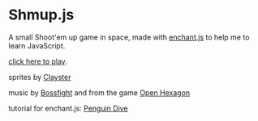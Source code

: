 Shmup.js
========

A small Shoot'em up game in space, made with [enchant.js](http://enchantjs.com/) to help me to learn JavaScript.

[click here to play](http://corentin-r.github.io/shmup.js-master/index.html).

sprites by [Clayster](http://sprites-unlimited.forumotion.net/f9-free-sprites)

music by [Bossfight](http://www.lastfm.fr/music/Bossfight) and from the game [Open Hexagon](http://vittorioromeo.info/projects.html)

tutorial for enchant.js: [Penguin Dive](http://www.raywenderlich.com/23370/how-to-make-a-simple-html5-game-with-enchant-js)

	